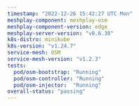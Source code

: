 ```yaml
---
timestamp: "2022-12-26 15:42:27 UTC Mon"
meshplay-component: meshplay-osm
meshplay-component-version: edge
meshplay-server-version: "v0.6.38"
k8s-distro: minikube
k8s-version: "v1.24.7"
service-mesh: OSM
service-mesh-version: "v1.2.3"
tests:
  pod/osm-bootstrap: "Running"
  pod/osm-controller: "Running"
  pod/osm-injector:  "Running"
overall-status: "passing"
---
```

